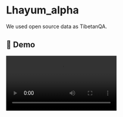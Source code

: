 # Lhayum_alpha
We used open source data as TibetanQA. 


## 🎥 Demo

![Demo](tibetan-chatbot.ogv)




